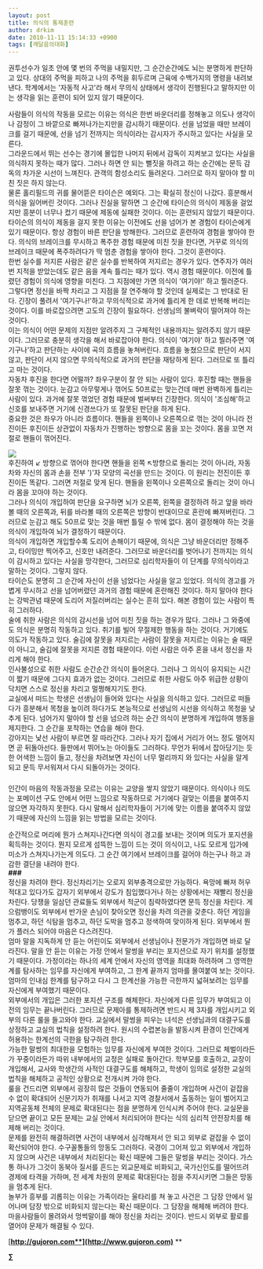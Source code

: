 ```yaml
---
layout: post
title: 의식의 통제훈련
author: drkim
date: 2010-11-11 15:14:33 +0900
tags: [깨달음의대화]
---
```






  




권투선수가 일초 안에 몇 번의 주먹을 내밀지만, 그 순간순간에도 뇌는 분명하게 판단하고 있다. 상대의 주먹을 피하고 나의 주먹을 휘두르며 근육에 수백가지의 명령을 내려보낸다. 학계에서는 '자동적 사고'라 해서 무의식 상태에서 생각이 진행된다고 말하지만 이는 생각을 읽는 훈련이 되어 있지 않기 때문이다.

  
 사람들이 의식의 작동을 모르는 이유는 의식은 한번 바운더리를 정해놓고 의도나 생각이나 감정이 그 바깥으로 빠져나가는지만을 감시하기 때문이다. 선을 넘었을 때만 브레이크를 걸기 때문에, 선을 넘기 전까지는 의식이라는 감시자가 주시하고 있다는 사실을 모른다.    
 그라운드에서 뛰는 선수는 경기에 몰입한 나머지 뒤에서 감독이 지켜보고 있다는 사실을 의식하지 못하는 때가 많다. 그러나 하면 안 되는 뻘짓을 하려고 하는 순간에는 문득 감독의 차가운 시선이 느껴진다. 관객의 함성소리도 들려온다. 그러므로 하지 말아야 할 미친 짓은 하지 않는다.    
 물론 홀리필드의 귀를 물어뜯은 타이슨은 예외다. 그는 확실히 정신이 나갔다. 흥분해서 의식을 잃어버린 것이다. 그러나 진실을 말하면 그 순간에 타이슨의 의식이 제동을 걸었지만 흥분이 너무나 컸기 때문에 제동에 실패한 것이다. 이는 훈련되지 않았기 때문이다.    
 타이슨의 의식이 제동을 걸지 못한 이유는 이전에도 선을 넘어가 본 경험이 타이슨에게 있기 때문이다. 항상 경험이 바른 판단을 방해한다. 그러므로 훈련하여 경험을 쌓아야 한다. 의식의 브레이크를 무시하고 폭주한 경험 때문에 미친 짓을 한다면, 거꾸로 의식의 브레이크 때문에 폭주하려다가 딱 멈춘 경험을 쌓아야 한다. 그것이 훈련이다.    
 한번 실수를 저지른 사람은 같은 실수를 반복하여 저지르는 경우가 있다. 연주자가 여러번 지적을 받았는데도 같은 음을 계속 틀리는 때가 있다. 역시 경험 때문이다. 이전에 틀렸던 경험이 의식에 영향을 미친다. 그 지점에만 가면 의식이 '여기야!' 하고 찔러준다. 그렇다면 정신을 바짝 차리고 그 지점을 잘 연주해야 할 것인데 실제로는 그 반대로 된다. 긴장이 풀려서 '여기구나!'하고 무의식적으로 과거에 틀리게 한 데로 반복해 버리는 것이다. 이를 바로잡으려면 고도의 긴장이 필요하다. 선생님의 불벼락이 떨어져야 하는 것이다.    
 이는 의식이 어떤 문제의 지점만 알려주지 그 구체적인 내용까지는 알려주지 않기 때문이다. 그러므로 충분히 생각을 해서 바로잡아야 한다. 의식이 '여기야' 하고 찔러주면 '여기구나'하고 판단하는 사이에 곡의 흐름을 놓쳐버린다. 흐름을 놓쳤으므로 판단이 서지 않고, 판단이 서지 않으면 무의식적으로 과거의 판단을 재탕하게 된다. 그러므로 또 틀리고 마는 것이다.   
 자동차 후진을 한다면 어떨까? 좌우구분이 잘 안 되는 사람이 있다. 후진할 때는 핸들을 잘못 꺾는 것이다. 눈감고 아무렇게나 꺾어도 50프로는 맞는건데 매번 완벽하게 틀리는 사람이 있다. 과거에 잘못 꺾었던 경험 때문에 벌써부터 긴장한다. 의식이 '조심해'하고 신호를 보내주면 거기에 신경쓰다가 또 잘못된 판단을 하게 된다.    
 중요한 것은 좌우가 아니라 흐름이다. 핸들을 왼쪽이나 오른쪽으로 꺾는 것이 아니라 전진이든 후진이든 상관없이 자동차가 진행하는 방향으로 몸을 꼬는 것이다. 몸을 꼬면 저절로 핸들이 꺾어진다.    
   
![](http://gujoron.com/xe//files/attach/images/198/726/126/24.jpg)   
 후진하여 ↙ 방향으로 꺾어야 한다면 핸들을 왼쪽 ↖방향으로 돌리는 것이 아니라, 자동차와 자신의 몸과 손을 전부 ')'자 모양의 곡선을 만드는 것이다. 이 원리는 전진이든 후진이든 똑같다. 그러면 저절로 맞게 된다. 핸들을 왼쪽이나 오른쪽으로 돌리는 것이 아니라 몸을 꼬아야 하는 것이다.   
 그러나 의식이 개입하여 판단을 요구하면 뇌가 오른쪽, 왼쪽을 결정하려 하고 앞을 바라볼 때의 오른쪽과, 뒤를 바라볼 때의 오른쪽은 방향이 반대이므로 혼란에 빠져버린다. 그러므로 눈감고 해도 50프로 맞는 것을 매번 틀릴 수 밖에 없다. 몸이 결정해야 하는 것을 의식이 개입하여 뇌가 결정하기 때문이다.   
 의식이 개입하면 개입할수록 도리어 손해이기 때문에, 의식은 그냥 바운더리만 정해주고, 타이밍만 찍어주고, 신호만 내려준다. 그러므로 바운더리를 벗어나기 전까지는 의식이 감시하고 있다는 사실을 망각한다, 그러므로 심리학자들이 이 단계를 무의식이라고 말하는 것이다. 그렇지 않다.    
 타이슨도 분명히 그 순간에 자신이 선을 넘었다는 사실을 알고 있었다. 의식의 경고를 가볍게 무시하고 선을 넘어버렸던 과거의 경험 때문에 혼란해진 것이다. 하지 말아야 한다는 강박관념 때문에 도리어 저질러버리는 실수는 흔히 있다. 해본 경험이 있는 사람이 특히 그러하다.   
 술에 취한 사람은 의식의 감시선을 넘어 미친 짓을 하는 경우가 많다. 그러나 그 와중에도 의식은 분명히 작동하고 있다. 취기를 빌어 무절제한 행동을 하는 것이다. 거기에도 의도가 작동하고 있다. 술김에 잘못을 저지르는 사람이 잘못을 저지르는 이유는 술 때문이 아니고, 술김에 잘못을 저지른 경험 때문이다. 이런 사람은 아주 혼을 내서 정신을 차리게 해야 한다.   
 인사불성으로 취한 사람도 순간순간 의식이 들어온다. 그러나 그 의식이 유지되는 시간이 짧기 때문에 그다지 효과가 없는 것이다. 그러므로 취한 사람도 아주 위급한 상황이 닥치면 스스로 정신을 차리고 멀쩡해지기도 한다.    
 교실에서 떠드는 학생은 선생님이 들어와 있다는 사실을 의식하고 있다. 그러므로 떠들다가 흥분해서 목청을 높이려 하다가도 본능적으로 선생님의 시선을 의식하고 목청을 낮추게 된다. 넘어가지 말아야 할 선을 넘으려 하는 순간 의식이 분명하게 개입하여 행동을 제지한다. 그 순간을 포착하는 연습을 해야 한다.   
 강아지는 낯선 사람이 부르면 잘 따라간다. 그러나 자기 집에서 거리가 어느 정도 멀어지면 곧 뒤돌아선다. 들판에서 뛰어노는 아이들도 그러하다. 무언가 뒤에서 잡아당기는 듯한 어색한 느낌이 들고, 정신을 차려보면 자신이 너무 멀리까지 와 있다는 사실을 알게 되고 문득 무서워져서 다시 되돌아가는 것이다.  

   
###

인간이 마음의 작동과정을 모르는 이유는 교양을 쌓지 않았기 때문이다. 의식이나 의도는 포메이션 구도 안에서 어떤 느낌으로 작동하므로 거기에다 걸맞는 이름을 붙여주지 않으면 자각하지 못한다. 다시 말해서 심리학자들이 거기에 맞는 이름을 붙여주지 않았기 때문에 자신의 느낌을 읽는 방법을 모르는 것이다. 

  
 순간적으로 머리에 뭔가 스쳐지나간다면 의식이 경고를 보내는 것이며 의도가 포지션을 획득하는 것이다. 뭔지 모르게 섬뜩한 느낌이 드는 것이 의식이고, 나도 모르게 입가에 미소가 스쳐지나가는게 의도다. 그 순간 여기에서 브레이크를 걸어야 하는구나 하고 과감한 결단을 내려야 한다.    
 **###**   
 정신을 차려야 한다. 정신차리기는 오로지 외부충격으로만 가능하다. 욕망에 빠져 허우적대고 있다가도 갑자기 외부에서 강도가 침입했다거나 하는 상황에서는 재빨리 정신을 차린다. 당쟁을 일삼던 관료들도 외부에서 적군이 침략하였다면 문득 정신을 차린다. 게으럼뱅이도 외부에서 반가운 손님이 찾아오면 정신을 차려 의관을 갖춘다. 하던 게임을 멈추고, 하던 식탐을 멈추고, 하던 도박을 멈추고 정색하여 맞이하게 된다. 외부에서 뭔가 플러스 되어야 마음은 다스려진다.   
 엄마 말을 지독하게 안 듣는 어린이도 외부에서 선생님이나 전문가가 개입하면 바로 달라진다. 말을 안 듣는 이유는 가정 안에서 말썽을 부리는 포지션으로 자기 위치를 설정했기 때문이다. 가정이라는 하나의 세계 안에서 자신의 영역을 최대화 하려하며 그 영역한계를 탐사하는 임무를 자신에게 부여하고, 그 한계 끝까지 엄마를 몰여붙여 보는 것이다. 엄마의 인내심 한계를 탐구하고 다시 그 한계선을 가능한 극한까지 넓혀보려는 임무를 자신에게 부여했기 때문이다.    
 외부에서의 개입은 그러한 포지션 구조를 해체한다. 자신에게 다른 임무가 부여되고 이전의 임무는 끝나버린다. 그러므로 문제아를 통제하려면 반드시 제 3자를 개입시키고 외부의 다른 룰을 들고와야 한다. 교실에서 말썽을 피우는 녀석은 선생님과의 대결구도를 상정하고 교실의 법칙을 설정하려 한다. 원시의 수렵본능을 발동시켜 환경이 인간에게 허용하는 한계선의 극한을 탐구하려 한다.    
 가능한 말썽의 최대한을 모험하는 임무를 자신에게 부여한 것이다. 그러므로 체벌이라든가 꾸중이라든가 따위 내부에서의 교정은 실패로 돌아간다. 학부모를 호출하고, 교장이 개입해서, 교사와 학생간의 사적인 대결구도를 해체하고, 학생이 임의로 설정한 교실의 법칙을 해체하고 공적인 상황으로 전개시켜 가야 한다.    
 룰을 건드리면 외부에서 굉장히 많은 것들이 연동되어 줄줄이 개입하며 사건이 겉잡을 수 없이 확대되어 신문기자가 취재를 나서고 지역 경찰서에서 출동하는 일이 벌어지고 지역공동체 전체의 문제로 확대된다는 점을 분명하게 인식시켜 주어야 한다. 교실문을 닫으면 끝이고 모든 문제는 교실 안에서 처리되어야 한다는 식의 심리적 안전장치를 해제해 버리는 것이다.    
 문제를 완전히 해결하려면 사건이 내부에서 심각해져서 안 되고 외부로 겉잡을 수 없이 확산되어야 한다. 수구꼴통들의 망동도 그러하다. 국경이 그어져 있고 외부에서 개입하지 않으며 사건은 내부에서 처리된다는 확신 때문에 그들은 말썽을 부리는 것이다. 가스통 하나가 그것이 동북아 질서를 흔드는 외교문제로 비화되고, 국가신인도를 떨어뜨려 경제에 타격을 가하며, 전 세계 차원의 문제로 확대된다는 점을 주지시키면 그들은 망동을 멈추게 된다.    
 놀부가 흥부를 괴롭히는 이유는 가족이라는 울타리를 쳐 놓고 사건은 그 담장 안에서 일어나며 담장 밖으로 비화되지 않는다는 확신 때문이다. 그 담장을 해체해 버려야 한다. 마을사람들이 몰려와서 멍썩말이를 해야 정신을 차리는 것이다. 반드시 외부로 활로를 열어야 문제가 해결될 수 있다.  









[**http://gujoron.com**](http://www.gujoron.com)** 
**

**∑**